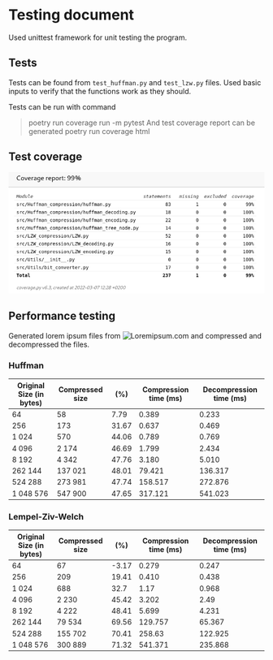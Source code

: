 # Testing document
Used unittest framework for unit testing the program.

## Tests
Tests can be found from `test_huffman.py` and `test_lzw.py` files.
Used basic inputs to verify that the functions work as they should.

Tests can be run with command
> poetry run coverage run -m pytest
And test coverage report can be generated
> poetry run coverage html

## Test coverage
![Coverage report](/documentation/pictures/coverage.png)



## Performance testing
Generated lorem ipsum files from ![Loremipsum.com](https://www.lipsum.com/) and compressed and decompressed the files.

### Huffman 
| Original Size (in bytes) | Compressed size | (%) | Compression time (ms) | Decompression time (ms) |
|---|---|---|---|---|
| 64 | 58 | 7.79 | 0.389 | 0.233 |
| 256 | 173 | 31.67 | 0.637 | 0.469 |
| 1 024 | 570 | 44.06 | 0.789 | 0.769 |
| 4 096 | 2 174 | 46.69 | 1.799 | 2.434 |
| 8 192 | 4 342 | 47.76 | 3.180 | 5.010 |
| 262 144 | 137 021 | 48.01 | 79.421 | 136.317 |
| 524 288 | 273 981 | 47.74 | 158.517 | 272.876 |
| 1 048 576 | 547 900 | 47.65 | 317.121 | 541.023 |


### Lempel-Ziv-Welch
| Original Size (in bytes) | Compressed size | (%) | Compression time (ms) | Decompression time (ms) |
|---|---|---|---|---|
| 64 | 67 | -3.17 | 0.279 | 0.247 |
| 256 | 209 | 19.41 | 0.410 | 0.438 |
| 1 024 | 688 | 32.7 | 1.17 | 0.968 |
| 4 096 | 2 230| 45.42 | 3.202 | 2.49 |
| 8 192 | 4 222 | 48.41 | 5.699 | 4.231 |
| 262 144 | 79 534 | 69.56 | 129.757 | 65.367 |
| 524 288 | 155 702 | 70.41 | 258.63 | 122.925 |
| 1 048 576 | 300 889 | 71.32 | 541.371 | 235.868 |